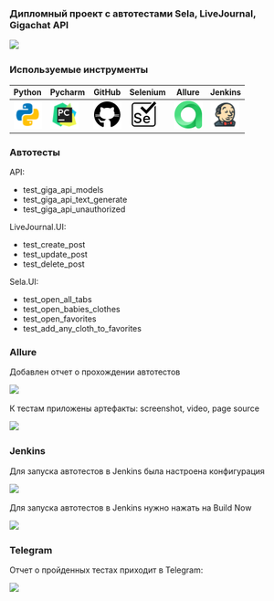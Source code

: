 ### Дипломный проект с автотестами Sela, LiveJournal, Gigachat API


<img src="/media/demo.png">

### Используемые инструменты

| Python                                                            | Pycharm                                                            | GitHub                                                     | Selenium                                                     | Allure                                                     | Jenkins                                                     |                                                  
|:------------------------------------------------------------------|--------------------------------------------------------------------|------------------------------------------------------------|--------------------------------------------------------------|------------------------------------------------------------|-------------------------------------------------------------|
| <img height="50" src="media/icons/python.png" width="50"/> | <img height="50" src="media/icons/pycharm.png" width="50"/> | <img height="50" src="media/icons/github.png" width="50"/>  | <img height="50" src="media/icons/selenium.png" width="50"/> | <img height="50" src="media/icons/allure.png" width="50"/> | <img height="50" src="media/icons/jenkins.png" width="50"/> | 

### Автотесты

API:
* test_giga_api_models
* test_giga_api_text_generate
* test_giga_api_unauthorized

LiveJournal.UI:
* test_create_post
* test_update_post
* test_delete_post

Sela.UI:
* test_open_all_tabs
* test_open_babies_clothes
* test_open_favorites
* test_add_any_cloth_to_favorites

### Allure

Добавлен отчет о прохождении автотестов

<img src="/media/allurereport.png">

К тестам приложены артефакты: screenshot, video, page source

<img src="/media/allurereport2.png">

### Jenkins

Для запуска автотестов в Jenkins была настроена конфигурация

<img src="/media/config.png">

Для запуска автотестов в Jenkins нужно нажать на Build Now

<img src="/media/tests.png">

### Telegram

Отчет о пройденных тестах приходит в Telegram:

<img src="/media/tg.png">